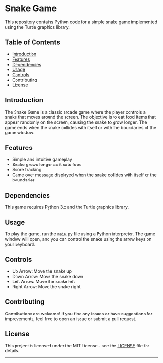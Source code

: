 

# Snake Game

This repository contains Python code for a simple snake game implemented using the Turtle graphics library.

## Table of Contents

- [Introduction](#introduction)
- [Features](#features)
- [Dependencies](#dependencies)
- [Usage](#usage)
- [Controls](#controls)
- [Contributing](#contributing)
- [License](#license)

## Introduction

The Snake Game is a classic arcade game where the player controls a snake that moves around the screen. The objective is to eat food items that appear randomly on the screen, causing the snake to grow longer. The game ends when the snake collides with itself or with the boundaries of the game window.

## Features

- Simple and intuitive gameplay
- Snake grows longer as it eats food
- Score tracking
- Game over message displayed when the snake collides with itself or the boundaries

## Dependencies

This game requires Python 3.x and the Turtle graphics library.

## Usage

To play the game, run the `main.py` file using a Python interpreter. The game window will open, and you can control the snake using the arrow keys on your keyboard.

## Controls

- Up Arrow: Move the snake up
- Down Arrow: Move the snake down
- Left Arrow: Move the snake left
- Right Arrow: Move the snake right

## Contributing

Contributions are welcome! If you find any issues or have suggestions for improvements, feel free to open an issue or submit a pull request.

## License

This project is licensed under the MIT License - see the [LICENSE](LICENSE) file for details.

---
